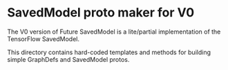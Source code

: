 # SavedModel proto maker for V0

The V0 version of Future SavedModel is a lite/partial implementation of the TensorFlow SavedModel.

This directory contains hard-coded templates and methods for building simple GraphDefs and SavedModel protos.